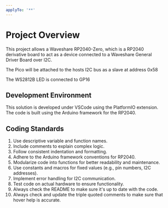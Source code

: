 ```yaml
---
applyTo: '**'
---
```


# Project Overview

This project allows a Waveshare RP2040-Zero, which is a RP2040 derivative board to act as a device connected to a Waveshare General Driver Board over I2C.

The Pico will be attached to the hosts I2C bus as a slave at address 0x58

The WS2812B LED is connected to GP16


## Development Environment

This solution is developed under VSCode using the PlatformIO extension.
The code is built using the Arduino framework for the RP2040.

## Coding Standards

1. Use descriptive variable and function names.
2. Include comments to explain complex logic.
3. Follow consistent indentation and formatting.
4. Adhere to the Arduino framework conventions for RP2040.
5. Modularize code into functions for better readability and maintenance.
6. Use constants and macros for fixed values (e.g., pin numbers, I2C addresses).
7. Implement error handling for I2C communication.
8. Test code on actual hardware to ensure functionality.
9. Always check the README to make sure it's up to date with the code.
10. Always check and update the triple quoted comments to make sure that hover help is accurate.